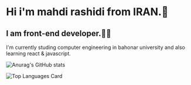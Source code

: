 ### 
 <h1>Hi i'm mahdi rashidi from IRAN.🙌</h1>
    <h2>I am front-end developer.👨‍💻</h2>
    <P>I'm currently studing computer engineering in bahonar university and also learning react & javascript.</p>
    
    
 ![Anurag's GitHub stats](https://github-readme-stats.vercel.app/api?username=side-26&count_private=true&theme=dark)


![Top Languages Card](https://github-readme-stats.vercel.app/api/top-langs/?username=side-26&theme=dark)


<!--
**side-26/side-26** is a ✨ _special_ ✨ repository because its `README.md` (this file) appears on your GitHub profile.

Here are some ideas to get you started:

- 🔭 I’m currently working on react
- 🌱 I’m currently learning react
- 👯 I’m looking to collaborate on ...
- 🤔 I’m looking for help with ...
- 💬 Ask me about ...
- 📫 How to reach me: ...
- 😄 Pronouns: ...
- ⚡ Fun fact: ...
-->
